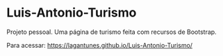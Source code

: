 # Luis-Antonio-Turismo
Projeto pessoal. Uma página de turismo feita com recursos de Bootstrap. 

Para acessar: https://lagantunes.github.io/Luis-Antonio-Turismo/
